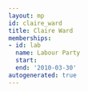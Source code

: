 ```yaml
---
layout: mp
id: claire_ward
title: Claire Ward
memberships:
- id: lab
  name: Labour Party
  start: 
  end: '2010-03-30'
autogenerated: true
---
```

